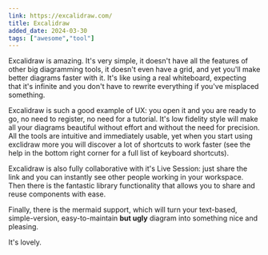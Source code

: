 ```yaml
---
link: https://excalidraw.com/
title: Excalidraw
added_date: 2024-03-30
tags: ["awesome","tool"]
---
```




Excalidraw is amazing. It's very simple, it doesn't have all the features of other big diagramming tools, it doesn't even have a grid, and yet you'll make better diagrams faster with it. It's like using a real whiteboard, expecting that it's infinite and you don't have to rewrite everything if you've misplaced something. 

Excalidraw is such a good example of UX: you open it and you are ready to go, no need to register, no need for a tutorial. It's low fidelity style will make all your diagrams beautiful without effort and without the need for precision. All the tools are intuitive and immediately usable, yet when you start using exclidraw more you will discover a lot of shortcuts to work faster (see the help in the bottom right corner for a full list of keyboard shortcuts). 

Excalidraw is also fully collaborative with it's Live Session: just share the link and you can instantly see other people working in your workspace. Then there is the fantastic library functionality that allows you to share and reuse components with ease.

Finally, there is the mermaid support, which will turn your text-based, simple-version, easy-to-maintain **but ugly** diagram into something nice and pleasing.

It's lovely.










 